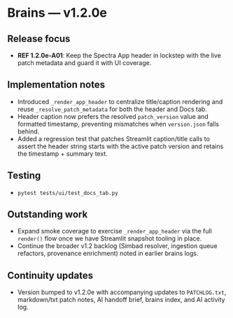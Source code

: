 # Brains — v1.2.0e

## Release focus
- **REF 1.2.0e-A01**: Keep the Spectra App header in lockstep with the live patch metadata and guard it with UI coverage.

## Implementation notes
- Introduced `_render_app_header` to centralize title/caption rendering and reuse `_resolve_patch_metadata` for both the header and Docs tab.
- Header caption now prefers the resolved `patch_version` value and formatted timestamp, preventing mismatches when `version.json` falls behind.
- Added a regression test that patches Streamlit caption/title calls to assert the header string starts with the active patch version and retains the timestamp + summary text.

## Testing
- `pytest tests/ui/test_docs_tab.py`

## Outstanding work
- Expand smoke coverage to exercise `_render_app_header` via the full `render()` flow once we have Streamlit snapshot tooling in place.
- Continue the broader v1.2 backlog (Simbad resolver, ingestion queue refactors, provenance enrichment) noted in earlier brains logs.

## Continuity updates
- Version bumped to v1.2.0e with accompanying updates to `PATCHLOG.txt`, markdown/txt patch notes, AI handoff brief, brains index, and AI activity log.
